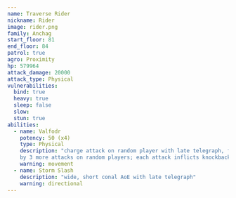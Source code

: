 ```yaml
---
name: Traverse Rider
nickname: Rider
image: rider.png
family: Anchag
start_floor: 81
end_floor: 84
patrol: true
agro: Proximity
hp: 579964
attack_damage: 20000
attack_type: Physical
vulnerabilities:
  bind: true
  heavy: true
  sleep: false
  slow: 
  stun: true
abilities:
  - name: Valfodr
    potency: 50 (x4)
    type: Physical
    description: "charge attack on random player with late telegraph, followed
    by 3 more attacks on random players; each attack inflicts knockback"
    warning: movement
  - name: Storm Slash
    description: "wide, short conal AoE with late telegraph"
    warning: directional
---
```

